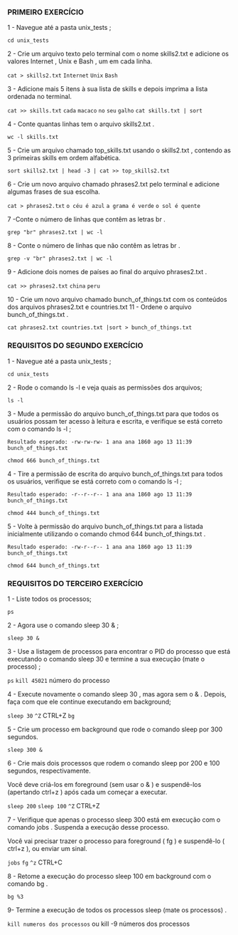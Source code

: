 ### PRIMEIRO EXERCÍCIO

1 - Navegue até a pasta unix_tests ;

`cd unix_tests`

2 - Crie um arquivo texto pelo terminal com o nome skills2.txt e adicione os valores Internet , Unix e Bash , um em cada linha.

`cat > skills2.txt`
`Internet`
`Unix`
`Bash`

3 - Adicione mais 5 itens à sua lista de skills e depois imprima a lista ordenada no terminal. 

`cat >> skills.txt`
`cada`
`macaco`
`no`
`seu`
`galho`
`cat skills.txt | sort`

4 - Conte quantas linhas tem o arquivo skills2.txt .

`wc -l skills.txt`

5 - Crie um arquivo chamado top_skills.txt usando o skills2.txt , contendo as 3 primeiras skills em ordem alfabética.

`sort skills2.txt | head -3 | cat >> top_skills2.txt`

6 - Crie um novo arquivo chamado phrases2.txt pelo terminal e adicione algumas frases de sua escolha.

`cat > phrases2.txt`
`o céu é azul`
`a grama é verde`
`o sol é quente`

7 -Conte o número de linhas que contêm as letras br .

`grep "br" phrases2.txt | wc -l`

8 - Conte o número de linhas que não contêm as letras br .

`grep -v "br" phrases2.txt | wc -l`

9 - Adicione dois nomes de países ao final do arquivo phrases2.txt .

`cat >> phrases2.txt`
`china`
`peru`

10 - Crie um novo arquivo chamado bunch_of_things.txt com os conteúdos dos arquivos phrases2.txt e countries.txt
11 - Ordene o arquivo bunch_of_things.txt .

`cat phrases2.txt countries.txt |sort > bunch_of_things.txt`


### REQUISITOS DO SEGUNDO EXERCÍCIO

1 - Navegue até a pasta unix_tests ;

`cd unix_tests`

2 - Rode o comando ls -l e veja quais as permissões dos arquivos;

`ls -l`

3 - Mude a permissão do arquivo bunch_of_things.txt para que todos os usuários possam ter acesso à leitura e escrita, e verifique se está correto com o comando ls -l ;

    Resultado esperado: -rw-rw-rw- 1 ana ana 1860 ago 13 11:39 bunch_of_things.txt

`chmod 666 bunch_of_things.txt`

4 - Tire a permissão de escrita do arquivo bunch_of_things.txt para todos os usuários, verifique se está correto com o comando ls -l ;

    Resultado esperado: -r--r--r-- 1 ana ana 1860 ago 13 11:39 bunch_of_things.txt

   `chmod 444 bunch_of_things.txt` 

5 - Volte à permissão do arquivo bunch_of_things.txt para a listada inicialmente utilizando o comando chmod 644 bunch_of_things.txt .

    Resultado esperado: -rw-r--r-- 1 ana ana 1860 ago 13 11:39 bunch_of_things.txt

`chmod 644 bunch_of_things.txt` 


### REQUISITOS DO TERCEIRO EXERCÍCIO


1 - Liste todos os processos;

`ps`

2 - Agora use o comando sleep 30 & ;

`sleep 30 &`

3 - Use a listagem de processos para encontrar o PID do processo que está executando o comando sleep 30 e termine a sua execução (mate o processo) ;

`ps`
`kill 45021` número do processo

4 - Execute novamente o comando sleep 30 , mas agora sem o & . Depois, faça com que ele continue executando em background;

`sleep 30`
`^Z` CTRL+Z
`bg`

5 - Crie um processo em background que rode o comando sleep por 300 segundos.

`sleep 300 &`

6 - Crie mais dois processos que rodem o comando sleep por 200 e 100 segundos, respectivamente.

 Você deve criá-los em foreground (sem usar o & ) e suspendê-los (apertando ctrl+z ) após cada um começar a executar.

`sleep 200`
`sleep 100`
`^Z` CTRL+Z

7 - Verifique que apenas o processo sleep 300 está em execução com o comando jobs . Suspenda a execução desse processo.

Você vai precisar trazer o processo para foreground ( fg ) e suspendê-lo ( ctrl+z ), ou enviar um sinal.

`jobs`
`fg`
`^z` CTRL+C

8 - Retome a execução do processo sleep 100 em background com o comando bg .

`bg %3`

9- Termine a execução de todos os processos sleep (mate os processos) .

`kill numeros dos processos` ou kill -9 números dos processos